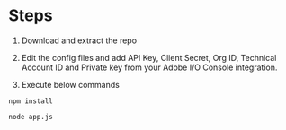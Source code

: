 # Steps
1. Download and extract the repo

2. Edit the config files and add API Key, Client Secret, Org ID, Technical Account ID and Private key from your Adobe I/O Console integration.

3. Execute below commands

```npm install```


```node app.js```
